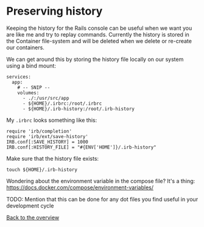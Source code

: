 # Preserving history
Keeping the history for the Rails console can be useful when we want you are like me and try to replay commands. Currently the history is stored in the Container file-system and will be deleted when we delete or re-create our containers.

We can get around this by storing the history file locally on our system using a bind mount:
```
services:
  app:
    # -- SNIP --
    volumes:
      - ./:/usr/src/app
      - ${HOME}/.irbrc:/root/.irbrc
      - ${HOME}/.irb-history:/root/.irb-history
```

My `.irbrc` looks something like this:
```
require 'irb/completion'
require 'irb/ext/save-history'
IRB.conf[:SAVE_HISTORY] = 1000
IRB.conf[:HISTORY_FILE] = "#{ENV['HOME']}/.irb-history"
```

Make sure that the history file exists:
```
touch ${HOME}/.irb-history
```

Wondering about the environment variable in the compose file? It's a thing: https://docs.docker.com/compose/environment-variables/

TODO: Mention that this can be done for any dot files you find useful in your development cycle

[Back to the overview](../README.md#assignments)

